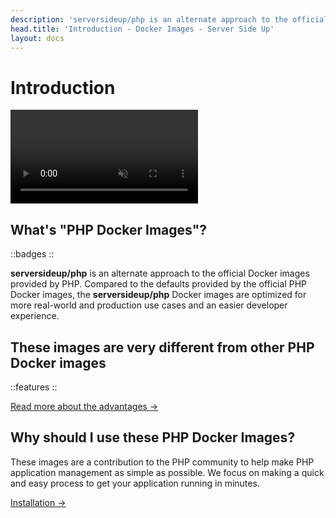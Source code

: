 ```yaml
---
description: 'serversideup/php is an alternate approach to the official Docker images provided by PHP. Compared to the defaults provided by the official PHP Docker images, the serversideup/php Docker images are optimized for more real-world and production use cases and an easier developer experience.'
head.title: 'Introduction - Docker Images - Server Side Up'
layout: docs
---
```


# Introduction

<video loop autoplay muted playsinline class="w-full" src="https://docker-php-public-assets.serversideup.net/docker-demo.mp4"></video>

## What's "PHP Docker Images"?
::badges
::

**serversideup/php** is an alternate approach to the official Docker images provided by PHP. Compared to the defaults provided by the official PHP Docker images, the **serversideup/php** Docker images are optimized for more real-world and production use cases and an easier developer experience.

## These images are very different from other PHP Docker images
::features
::

[Read more about the advantages →](/docs/getting-started/these-images-vs-others)

## Why should I use these PHP Docker Images?
These images are a contribution to the PHP community to help make PHP application management as simple as possible. We focus on making a quick and easy process to get your application running in minutes.

[Installation →](/docs/getting-started/installation)